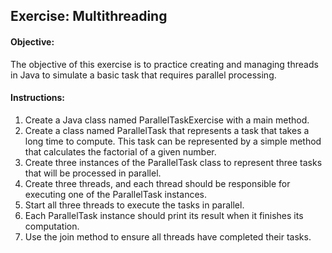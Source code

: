 ## Exercise: Multithreading

#### Objective:

The objective of this exercise is to practice creating and managing threads in Java to simulate a basic task that requires parallel processing.

#### Instructions:

1.	Create a Java class named ParallelTaskExercise with a main method.
2.	Create a class named ParallelTask that represents a task that takes a long time to compute. This task can be represented by a simple method that calculates the factorial of a given number.
3.	Create three instances of the ParallelTask class to represent three tasks that will be processed in parallel.
4.	Create three threads, and each thread should be responsible for executing one of the ParallelTask instances.
5.	Start all three threads to execute the tasks in parallel.
6.	Each ParallelTask instance should print its result when it finishes its computation.
7.	Use the join method to ensure all threads have completed their tasks.
